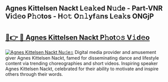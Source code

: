 ## Agnes Kittelsen Nackt L𝚎a𝚔ed N𝚞𝚍e - Part-VNR Vi𝚍𝚎o P𝚑𝚘tos - H𝚘𝚝 O𝚗𝚕yf𝚊ns L𝚎a𝚔s ONGjP

# <h2><a href="http://kf4i5a.oniu.top/?m=Agnes+Kittelsen+Nackt">🔗👉 🔴 Agnes Kittelsen Nackt P𝚑ot𝚘𝚜 V𝚒d𝚎o</a></h2>

[![Agnes Kittelsen Nackt Nu𝚍e𝚜](https://i.imgur.com/0qMVB7G.gif)](http://kf4i5a.oniu.top/?m=Agnes+Kittelsen+Nackt)
Digital media provider and amusement giver Agnes Kittelsen Nackt, famed for disseminating dance and lifestyle content via trending choreographies and short videos. Inspiring speaker Agnes Kittelsen Nackt, celebrated for their ability to motivate and inspire others through their words.  
